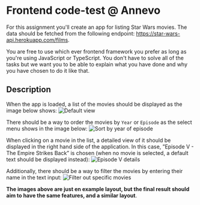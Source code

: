 # Frontend code-test @ Annevo
For this assignment you'll create an app for listing Star Wars movies. The data should be fetched from the following endpoint: https://star-wars-api.herokuapp.com/films.

You are free to use which ever frontend framework you prefer as long as you're using JavaScript or TypeScript. You don't have to solve all of the tasks but we want you to be able to explain what you have done and why you have chosen to do it like that. 

## Description
When the app is loaded, a list of the movies should be displayed as the image below shows:
![Default view](https://user-images.githubusercontent.com/709159/39311980-a0bc7b08-496e-11e8-8171-5f4c04cf1bd2.png)

There should be a way to order the movies by `Year` or `Episode` as the select menu shows in the image below:
![Sort by year of episode](https://user-images.githubusercontent.com/709159/39311979-a09dd338-496e-11e8-9183-57ae82a511cb.png)

When clicking on a movie in the list, a detailed view of it should be displayed in the right hand side of the application. In this case, ”Episode V - The Empire Strikes Back” is chosen (when no movie is selected, a default text should be displayed instead):
![Episode V details](https://user-images.githubusercontent.com/709159/39311976-a080c3f6-496e-11e8-88df-64642a3ef681.png)

Additionally, there should be a way to filter the movies by entering their name in the text input:
![Filter out specific movies](https://user-images.githubusercontent.com/709159/39311975-a05fde48-496e-11e8-9078-8040572b02b5.png)

**The images above are just en example layout, but the final result should aim to have the same features, and a similar layout**.
